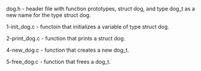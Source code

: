 dog.h - header file with function prototypes, struct dog, and type dog_t as a new name for the type struct dog.

1-init_dog.c - functoin that initializes a variable of type struct dog.

2-print_dog.c - function that prints a struct dog.

4-new_dog.c - function that creates a new dog_t.

5-free_dog.c - function that frees a dog_t.